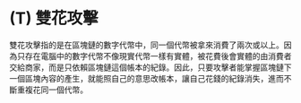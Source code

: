 # \(T\) 雙花攻擊

雙花攻擊指的是在區塊鏈的數字代幣中，同一個代幣被拿來消費了兩次或以上。因為只存在電腦中的數字代幣不像現實代幣一樣有實體，被花費後會實體的由消費者交給商家，而是只依賴區塊鏈這個帳本的紀錄。因此，只要攻擊者能掌握區塊鏈下一個區塊內容的產生，就能照自己的意思改帳本，讓自己花錢的紀錄消失，進而不斷重複花同一個代幣。

